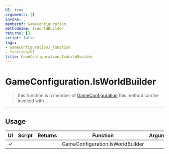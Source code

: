 ```yaml
---
UI: true
arguments: []
invoke: .
memberOf: GameConfiguration
methodname: IsWorldBuilder
returns: []
script: false
tags:
- GameConfiguration/_function
- function/UI
title: GameConfiguration.IsWorldBuilder
---
```

# GameConfiguration.IsWorldBuilder
> this function is a member of [GameConfiguration](civ-6/lua/GameConfiguration.md)
> this method can be invoked with `.`
-----
## Usage
|  UI | Script | Returns | Function | Arguments |
|:---:|:------:|-------:|:--------:|:---------|
|✓| ||GameConfiguration.IsWorldBuilder||
